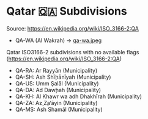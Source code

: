 # Qatar 🇶🇦 Subdivisions

Source: https://en.wikipedia.org/wiki/ISO_3166-2:QA

* QA-WA (Al Wakrah) -> [qa-wa.jpeg](https://github.com/amckenna41/iso3166-flag-icons/blob/main/iso3166-2-icons/QA/qa-wa.jpeg)

Qatar ISO3166-2 subdivisions with no available flags (https://en.wikipedia.org/wiki/ISO_3166-2:QA)

* QA-RA: Ar Rayyān (Municipality)
* QA-SH: Ash Shīḩānīyah (Municipality)
* QA-US: Umm Şalāl (Municipality)
* QA-DA: Ad Dawḩah (Municipality)
* QA-KH: Al Khawr wa adh Dhakhīrah (Municipality)
* QA-ZA: Az̧ Z̧a‘āyin (Municipality)
* QA-MS: Ash Shamāl (Municipality)